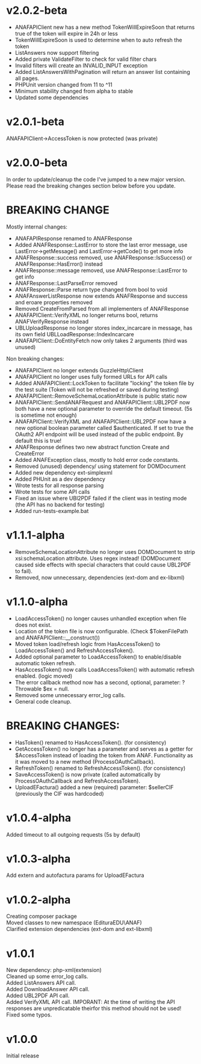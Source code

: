 # v2.0.2-beta  
- ANAFAPIClient new has a new method TokenWillExpireSoon that returns true of the token will expire in 24h or less  
- TokenWillExpireSoon is used to determine when to auto refresh the token  
- ListAnswers now support filtering  
- Added private ValidateFilter to check for valid filter chars  
- Invalid filters will create an INVALID_INPUT exception  
- Added ListAnswersWithPagination will return an answer list containing all pages.  
- PHPUnit version changed from 11  to ^11  
- Minimum stability changed from alpha to stable  
- Updated some dependencies  


# v2.0.1-beta  
ANAFAPIClient->AccessToken is now protected (was private)  
# v2.0.0-beta
In order to update/cleanup the code I've jumped to a new major version. Please read the breaking changes section below before you update.
# BREAKING CHANGE
Mostly internal changes:
- ANAFAPIResponse renamed to ANAFResponse  
- Added ANAFResponse::LastError to store the last error message, use LastError->getMessage() and LastError->getCode() to get more info  
- ANAFResponse::success removed, use ANAFResponse::IsSuccess() or ANAFResponse::HasError() instead  
- ANAFResponse::message removed, use ANAFResponse::LastError to get info  
- ANAFResponse::LastParseError removed  
- ANAFResponse::Parse return type changed from bool to void  
- ANAFAnswerListResponse now extends ANAFResponse and success and eroare properties removed  
- Removed CreateFromParsed from all implementers of ANAFResponse  
- ANAFAPIClient::VerifyXML no longer returns bool, returns ANAFVerifyResponse instead  
- UBLUploadResponse no longer stores index_incarcare in message, has its own field UBLLoadResponse::IndexIncarcare  
- ANAFAPIClient::DoEntityFetch now only takes 2 arguments (third was unused)  

Non breaking changes:  
- ANAFAPIClient no longer extends GuzzleHttp\Client  
- ANAFAPIClient no longer uses fully formed URLs for API calls  
- Added ANAFAPIClient::LockToken to facilitate "locking" the token file by the test suite (Token will not be refreshed or saved during testing)  
- ANAFAPIClient::RemoveSchemaLocationAttribute is public static now  
- ANAFAPIClient::SendANAFRequest and ANAFAPIClient::UBL2PDF now both have a new optional parameter to override the default timeout. (5s is sometime not enough)  
- ANAFAPIClient::VerifyXML and ANAFAPIClient::UBL2PDF now have a new optional boolean parameter called $authenticated. If set to true the OAuth2 API endpoint will be used instead of the public endpoint. By default this is true!  
- ANAFResponse defines two new abstract function Create and CreateError  
- Added ANAFException class, mostly to hold error code constants.  
- Removed (unused) dependency/ using statement for DOMDocument  
- Added new dependency ext-simplexml  
- Added PHUnit as a dev dependency  
- Wrote tests for all response parsing  
- Wrote tests for some API calls
- Fixed an issue where UBl2PDF failed if the client was in testing mode (the API has no backend for testing)  
- Added run-tests-example.bat  


# v1.1.1-alpha  
- RemoveSchemaLocationAttribute no longer uses DOMDocument to strip xsi:schemaLocation attribute. Uses regex instead! (DOMDocument caused side effects with special characters that could cause UBL2PDF to fail).
- Removed, now unnecessary, dependencies (ext-dom and ex-libxml)
  
# v1.1.0-alpha  
- LoadAccessToken() no longer causes unhandled exception when file does not exist.  
- Location of the token file is now configurable. (Check $TokenFilePath and ANAFAPIClient::__construct())  
- Moved token load/refresh logic from HasAccessToken() to LoadAccessToken() and RefreshAccessToken().  
- Added optional parameter to LoadAccessToken() to enable/disable automatic token refresh.  
- HasAccessToken() now calls LoadAccessToken() with automatic refresh enabled. (logic moved)  
- The error callback method now has a second, optional, parameter: ?Throwable $ex = null.  
- Removed some unnecessary error_log calls.  
- General code cleanup.

BREAKING CHANGES:  
=================  
- HasToken() renamed to HasAccessToken(). (for consistency)  
- GetAccessToken() no longer has a parameter and serves as a getter for $AccessToken instead of loading the token from ANAF. Functionality as it was moved to a new method (ProcessOAuthCallback).  
- RefreshToken() renamed to RefreshAccessToken(). (for consistency)  
- SaveAccessToken() is now private (called automatically by ProcessOAuthCallback and RefreshAccessToken).  
- UploadEFactura() added a new (required) parameter: $sellerCIF (previously the CIF was hardcoded)  


# v1.0.4-alpha  
Added timeout to all outgoing requests (5s by default)  
  
# v1.0.3-alpha  
Add extern and autofactura params for UploadEFactura  

# v1.0.2-alpha  
Creating composer package  
Moved classes to new namespace (EdituraEDU\ANAF)  
Clarified extension dependencies (ext-dom and ext-libxml)  

# v1.0.1  
New dependency: php-xml(extension)  
Cleaned up some error_log calls.  
Added ListAnswers API call.  
Added DownloadAnswer API call.  
Added UBL2PDF API call.  
Added VerifyXML API call. IMPORANT: At the time of writing the API responses are unpredicatable theirfor this method should not be used!  
Fixed some typos.  
  
# v1.0.0  
Initial release  
